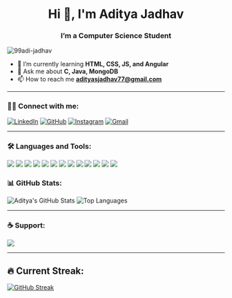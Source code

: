 <h1 align="center">Hi 👋, I'm Aditya Jadhav</h1>
<h3 align="center">I’m a Computer Science Student</h3>

<p align="left"> <img src="https://komarev.com/ghpvc/?username=99adi-jadhav&label=Profile%20views&color=0e75b6&style=flat" alt="99adi-jadhav" /> </p>

- 🌱 I’m currently learning **HTML, CSS, JS, and Angular**
- 💬 Ask me about **C, Java, MongoDB**
- 📫 How to reach me **adityasjadhav77@gmail.com**

---

### 🧑‍💻 Connect with me:

[![LinkedIn](https://img.shields.io/badge/LinkedIn-blue?logo=linkedin&style=for-the-badge)](https://www.linkedin.com/in/aditya-jadhav-549063249/)
[![GitHub](https://img.shields.io/badge/GitHub-black?logo=github&style=for-the-badge)](https://github.com/99adi-jadhav)
[![Instagram](https://img.shields.io/badge/Instagram-purple?logo=instagram&style=for-the-badge)](https://www.instagram.com/the_adi_jadhav/)
[![Gmail](https://img.shields.io/badge/Gmail-red?logo=gmail&style=for-the-badge)](mailto:adityasjadhav77@gmail.com)

---

### 🛠️ Languages and Tools:

<p align="left">
  <img src="https://img.shields.io/badge/-HTML5-000?style=for-the-badge&logo=html5" />
  <img src="https://img.shields.io/badge/-CSS3-000?style=for-the-badge&logo=css3" />
  <img src="https://img.shields.io/badge/-JavaScript-000?style=for-the-badge&logo=javascript" />
  <img src="https://img.shields.io/badge/-Java-000?style=for-the-badge&logo=java" />
  <img src="https://img.shields.io/badge/-Spring%20Boot-000?style=for-the-badge&logo=springboot" />
  <img src="https://img.shields.io/badge/-MongoDB-000?style=for-the-badge&logo=mongodb" />
  <img src="https://img.shields.io/badge/-MySQL-000?style=for-the-badge&logo=mysql" />
  <img src="https://img.shields.io/badge/-Postman-000?style=for-the-badge&logo=postman" />
  <img src="https://img.shields.io/badge/-Linux-000?style=for-the-badge&logo=linux" />
  <img src="https://img.shields.io/badge/-Git-000?style=for-the-badge&logo=git" />
  <img src="https://img.shields.io/badge/-C-000?style=for-the-badge&logo=c" />
  <img src="https://img.shields.io/badge/-C++-000?style=for-the-badge&logo=c%2B%2B" />
  <img src="https://img.shields.io/badge/-Visual%20Studio%20Code-000?style=for-the-badge&logo=visualstudiocode" />
</p>



### 📊 GitHub Stats:

![Aditya's GitHub Stats](https://github-readme-stats.vercel.app/api?username=99adi-jadhav&show_icons=true&theme=radical)
![Top Languages](https://github-readme-stats.vercel.app/api/top-langs/?username=99adi-jadhav&layout=compact&theme=radical)

---

### ☕ Support:

<a href="https://www.buymeacoffee.com/yourusername" target="_blank">
  <img src="https://img.shields.io/badge/-Buy%20me%20a%20coffee-yellow?style=for-the-badge&logo=buy-me-a-coffee&logoColor=black">
</a>

---

## 🔥 Current Streak:

[![GitHub Streak](https://github-readme-streak-stats.herokuapp.com/?user=99adi-jadhav&theme=radical)](https://git.io/streak-stats)
